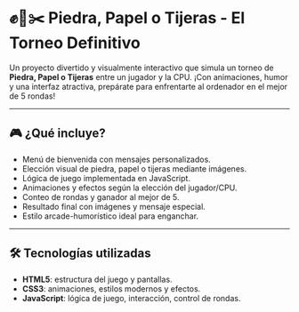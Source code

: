 # ✊📄✂️ Piedra, Papel o Tijeras - El Torneo Definitivo

Un proyecto divertido y visualmente interactivo que simula un torneo de **Piedra, Papel o Tijeras** entre un jugador y la CPU. ¡Con animaciones, humor y una interfaz atractiva, prepárate para enfrentarte al ordenador en el mejor de 5 rondas!

---

## 🎮 ¿Qué incluye?

- Menú de bienvenida con mensajes personalizados.
- Elección visual de piedra, papel o tijeras mediante imágenes.
- Lógica de juego implementada en JavaScript.
- Animaciones y efectos según la elección del jugador/CPU.
- Conteo de rondas y ganador al mejor de 5.
- Resultado final con imágenes y mensaje especial.
- Estilo arcade-humorístico ideal para enganchar.

---

## 🛠 Tecnologías utilizadas

- **HTML5**: estructura del juego y pantallas.
- **CSS3**: animaciones, estilos modernos y efectos.
- **JavaScript**: lógica de juego, interacción, control de rondas.

